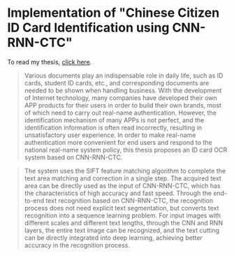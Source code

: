 # Implementation of "Chinese Citizen ID Card Identification using CNN-RNN-CTC"
To read my thesis, [click here](https://github.com/lu1kaifeng/citizenId/blob/master/thesis.pdf).
> Various documents play an indispensable role in daily life, such as ID cards, student ID cards, etc., and corresponding documents are needed to be shown when handling business. With the development of Internet technology, many companies have developed their own APP products for their users in order to build their own brands, most of which need to carry out real-name authentication. However, the identification mechanism of many APPs is not perfect, and the identification information is often read incorrectly, resulting in unsatisfactory user experience. In order to make real-name authentication more convenient for end users and respond to the national real-name system policy, this thesis proposes an ID card OCR system based on CNN-RNN-CTC.

>The system uses the SIFT feature matching algorithm to complete the text area matching and correction in a single step. The acquired text area can be directly used as the input of CNN-RNN-CTC, which has the characteristics of high accuracy and fast speed. Through the end-to-end text recognition based on CNN-RNN-CTC, the recognition process does not need explicit text segmentation, but converts text recognition into a sequence learning problem. For input images with different scales and different text lengths, through the CNN and RNN layers, the entire text image can be recognized, and the text cutting can be directly integrated into deep learning, achieving better accuracy in the recognition process.
